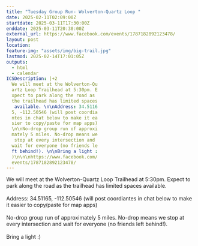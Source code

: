 ```yaml
---
title: "Tuesday Group Run- Wolverton-Quartz Loop "
date: 2025-02-11T02:09:00Z
startdate: 2025-03-11T17:30:00Z
enddate: 2025-03-11T20:30:00Z
external_url: https://www.facebook.com/events/1787182892123478/
layout: post
location: 
feature-img: "assets/img/big-trail.jpg"
lastmod: 2025-02-14T17:01:05Z
outputs:
  - html
  - calendar
ICSDescription: |+2
  We will meet at the Wolverton-Qu  artz Loop Trailhead at 5:30pm. E  xpect to park along the road as   the trailhead has limited spaces   available. \n\nAddress: 34.5116  5, -112.50546 (will post coordia  ntes in chat below to make it ea  sier to copy/paste for map apps)  \n\nNo-drop group run of approxi  mately 5 miles. No-drop means we   stop at every intersection and   wait for everyone (no friends le  ft behind!). \n\nBring a light :  )\n\n\nhttps://www.facebook.com/  events/1787182892123478/
---
```


We will meet at the Wolverton-Quartz Loop Trailhead at 5&#58;30pm. Expect to park along the road as the trailhead has limited spaces available. <br>
  <br>
  Address&#58; 34.51165, -112.50546 (will post coordiantes in chat below to make it easier to copy/paste for map apps)<br>
  <br>
  No-drop group run of approximately 5 miles. No-drop means we stop at every intersection and wait for everyone (no friends left behind!). <br>
  <br>
  Bring a light &#58;)<br>
  <br>
  <br>
  
